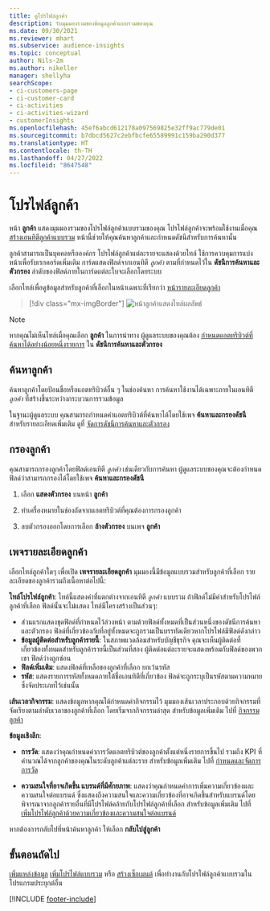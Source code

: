 ```yaml
---
title: ดูโปรไฟล์ลูกค้า
description: รับมุมมองรวมของข้อมูลลูกค้าแบบรวมของคุณ
ms.date: 09/30/2021
ms.reviewer: mhart
ms.subservice: audience-insights
ms.topic: conceptual
author: Nils-2m
ms.author: nikeller
manager: shellyha
searchScope:
- ci-customers-page
- ci-customer-card
- ci-activities
- ci-activities-wizard
- customerInsights
ms.openlocfilehash: 45ef6abcd612178a097569825e32ff9ac779de01
ms.sourcegitcommit: b7dbcd5627c2ebfbcfe65589991c159ba290d377
ms.translationtype: HT
ms.contentlocale: th-TH
ms.lasthandoff: 04/27/2022
ms.locfileid: "8647548"
---
```

# <a name="customer-profiles"></a>โปรไฟล์ลูกค้า

หน้า **ลูกค้า** แสดงมุมมองรวมของโปรไฟล์ลูกค้าแบบรวมของคุณ โปรไฟล์ลูกค้าจะพร้อมใช้งานเมื่อคุณ [สร้างเอนทิตีลูกค้าแบบรวม](data-unification.md) หน้านี้ช่วยให้คุณค้นหาลูกค้าและกำหนดดัชนีสำหรับการค้นหานั้น

ลูกค้าสามารถเป็นบุคคลหรือองค์กร โปรไฟล์ลูกค้าแต่ละรายจะแสดงด้วยไทล์ ใช้การควบคุมการแบ่งหน้าเพื่อรับเรกคอร์ดเพิ่มเติม การ์ดแสดงฟิลด์จากเอนทิตี *ลูกค้า* ตามที่กำหนดไว้ใน **ดัชนีการค้นหาและตัวกรอง** ลำดับของฟิลด์ภายในการ์ดแต่ละใบจะเลือกโดยระบบ

เลือกไทล์เพื่อดูข้อมูลสำหรับลูกค้าที่เลือกในหน้าเฉพาะที่เรียกว่า [หน้ารายละเอียดลูกค้า](customer-profiles.md#customer-details-page)

> [!div class="mx-imgBorder"] 
> ![หน้าลูกค้าแสดงไทล์ผลลัพธ์](media/customers-page-result-tiles-B2C.png "หน้าลูกค้าแสดงไทล์ผลลัพธ์")

> [!NOTE]
> หากคุณไม่เห็นไทล์เมื่อคุณเลือก **ลูกค้า** ในการนำทาง ผู้ดูแลระบบของคุณต้อง [กำหนดแอตทริบิวต์ที่ค้นหาได้อย่างน้อยหนึ่งรายการ](search-filter-index.md) ใน **ดัชนีการค้นหาและตัวกรอง**

## <a name="search-for-customers"></a>ค้นหาลูกค้า

ค้นหาลูกค้าโดยป้อนชื่อหรือแอตทริบิวต์อื่น ๆ ในช่องค้นหา การค้นหาใช้งานได้เฉพาะภายในเอนทิตี _ลูกค้า_ ที่สร้างขึ้นระหว่างกระบวนการรวมข้อมูล

ในฐานะผู้ดูแลระบบ คุณสามารถกำหนดค่าแอตทริบิวต์ที่ค้นหาได้โดยใช้เพจ **ค้นหาและกรองดัชนี** สำหรับรายละเอียดเพิ่มเติม ดูที่ [จัดการดัชนีการค้นหาและตัวกรอง](search-filter-index.md)

## <a name="filter-customers"></a>กรองลูกค้า

คุณสามารถกรองลูกค้าโดยฟิลด์เอนทิตี _ลูกค้า_ เช่นเดียวกับการค้นหา ผู้ดูแลระบบของคุณจะต้องกำหนดฟิลด์ว่าสามารถกรองได้โดยใช้เพจ **ค้นหาและกรองดัชนี**

1. เลือก **แสดงตัวกรอง** บนหน้า **ลูกค้า**

1. ทำเครื่องหมายในช่องถัดจากแอตทริบิวต์ที่คุณต้องการกรองลูกค้า

1. ลบตัวกรองออกโดยการเลือก **ล้างตัวกรอง** บนเพจ **ลูกค้า**

## <a name="customer-details-page"></a>เพจรายละเอียดลูกค้า

เลือกไทล์ลูกค้าใดๆ เพื่อเปิด **เพจรายละเอียดลูกค้า** มุมมองนี้มีข้อมูลแบบรวมสำหรับลูกค้าที่เลือก รายละเอียดของลูกค้ารวมถึงเนื้อหาต่อไปนี้:

**ไทล์โปรไฟล์ลูกค้า**: ไทล์นี้แสดงค่าที่แตกต่างจากเอนทิตี _ลูกค้า_ แบบรวม ถ้าฟิลด์ไม่มีค่าสำหรับโปรไฟล์ลูกค้าที่เลือก ฟิลด์นั้นจะไม่แสดง ไทล์มีโครงสร้างเป็นส่วนๆ:  
  - ส่วนแรกแสดงชุดฟิลด์ที่กำหนดไว้ล่วงหน้า ตามด้วยฟิลด์ทั้งหมดที่เป็นส่วนหนึ่งของดัชนีการค้นหาและตัวกรอง ฟิลด์ที่เกี่ยวข้องกับที่อยู่ทั้งหมดจะถูกรวมเป็นบรรทัดเดียวหากโปรไฟล์มีฟิลด์ดังกล่าว 
  - **ข้อมูลผู้ติดต่อสำหรับลูกค้ารายนี้**: ในสภาพแวดล้อมสำหรับบัญชีธุรกิจ คุณจะเห็นผู้ติดต่อที่เกี่ยวข้องทั้งหมดสำหรับลูกค้ารายนี้เป็นส่วนที่สอง ผู้ติดต่อแต่ละรายจะแสดงพร้อมกับฟิลด์ของพวกเขา ฟิลด์ว่างถูกซ่อน
  - **ฟิลด์เพิ่มเติม**: แสดงฟิลด์ที่เหลือของลูกค้าที่เลือก ยกเว้นรหัส 
  - **รหัส**: แสดงรายการรหัสทั้งหมดภายใต้ชื่อเอนทิตีที่เกี่ยวข้อง ฟิลด์จะถูกระบุเป็นรหัสตามความหมาย ซึ่งจัดประเภทไว้เช่นนั้น

**เส้นเวลากิจกรรม**: แสดงข้อมูลหากคุณได้กำหนดค่ากิจกรรมไว้ มุมมองเส้นเวลาประกอบด้วยกิจกรรมที่จัดเรียงตามลำดับเวลาของลูกค้าที่เลือก โดยเริ่มจากกิจกรรมล่าสุด สำหรับข้อมูลเพิ่มเติม ไปที่ [กิจกรรมลูกค้า](activities.md)

**ข้อมูลเชิงลึก**:  
  - **การวัด**: แสดงว่าคุณกำหนดค่าการวัดแอตทริบิวต์ของลูกค้าตั้งแต่หนึ่งรายการขึ้นไป รวมถึง KPI ที่คำนวณได้จากลูกค้าของคุณในระดับลูกค้าแต่ละราย สำหรับข้อมูลเพิ่มเติม ไปที่ [กำหนดและจัดการการวัด](measures.md)

  - **ความสนใจที่อาจเกิดขึ้น แบรนด์ที่มีศักยภาพ**: แสดงว่าคุณกำหนดค่าการเพิ่มความเกี่ยวข้องและความสนใจต่อแบรนด์ ซึ่งแสดงถึงความสนใจและความเกี่ยวข้องที่อาจเกิดขึ้นสำหรับแบรนด์โดยพิจารณาจากลูกค้ารายอื่นที่มีโปรไฟล์คล้ายกับโปรไฟล์ลูกค้าที่เลือก สำหรับข้อมูลเพิ่มเติม ไปที่ [เพิ่มโปรไฟล์ลูกค้าด้วยความเกี่ยวข้องและความสนใจต่อแบรนด์](enrichment-microsoft.md)

หากต้องการกลับไปที่หน้าค้นหาลูกค้า ให้เลือก **กลับไปสู่ลูกค้า**

## <a name="next-steps"></a>ขั้นตอนถัดไป

[เพิ่มแหล่งข้อมูล](data-sources.md) [เพิ่มโปรไฟล์แบบรวม](enrichment-hub.md) หรือ [สร้างเซ็กเมนต์](segments.md) เพื่อทำงานกับโปรไฟล์ลูกค้าแบบรวมในโปรแกรมประยุกต์อื่น


[!INCLUDE [footer-include](includes/footer-banner.md)]
